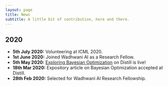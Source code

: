 ```yaml
---
layout: page
title: News
subtitle: A little bit of contribution, here and there.
---
```


## 2020

- **5th July 2020:** Volunteering at ICML 2020.
- **1st June 2020:** Joined Wadhwani AI as a Research Fellow.
- **5th May 2020:** [Exploring Bayesian Optimization][1] on Distill is live!
- **18th Mar 2020:** Expository article on Bayesian Optimization accepted at Distill.
- **28th Feb 2020:** Selected for Wadhwani AI Research Fellowship.

[1]: https://distill.pub/2020/bayesian-optimization/
<!-- [2]: https://icml.cc/. -->
